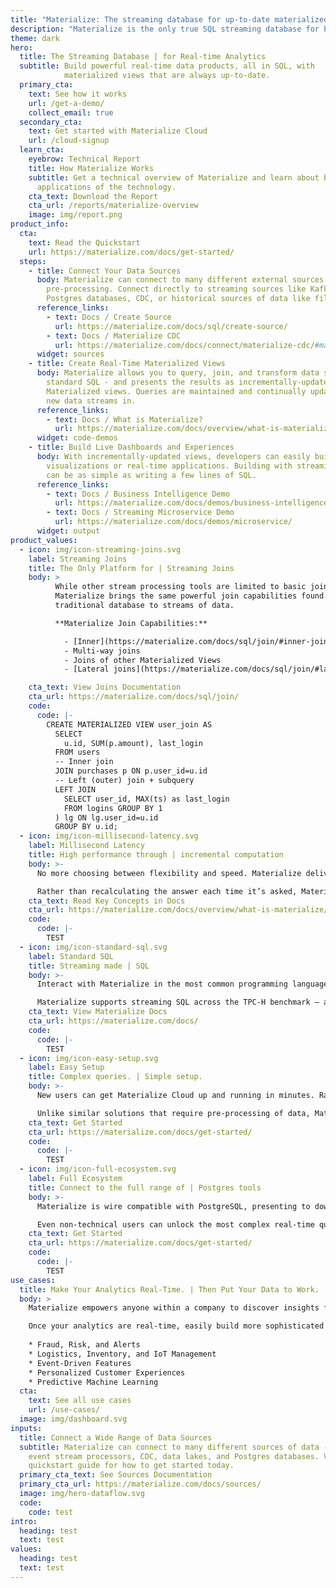 ```yaml
---
title: "Materialize: The streaming database for up-to-date materialized views" 
description: "Materialize is the only true SQL streaming database for building internal tools, interactive dashboards, and customer-facing experiences. It provides the simplicity of SQL queries, but with millisecond-level latency for real-time data."
theme: dark
hero:
  title: The Streaming Database | for Real-time Analytics
  subtitle: Build powerful real-time data products, all in SQL, with
            materialized views that are always up-to-date.
  primary_cta:
    text: See how it works
    url: /get-a-demo/
    collect_email: true
  secondary_cta:
    text: Get started with Materialize Cloud
    url: /cloud-signup
  learn_cta:
    eyebrow: Technical Report
    title: How Materialize Works
    subtitle: Get a technical overview of Materialize and learn about business
      applications of the technology.
    cta_text: Download the Report
    cta_url: /reports/materialize-overview
    image: img/report.png
product_info:
  cta:
    text: Read the Quickstart
    url: https://materialize.com/docs/get-started/
  steps:
    - title: Connect Your Data Sources
      body: Materialize can connect to many different external sources of data without
        pre-processing. Connect directly to streaming sources like Kafka,
        Postgres databases, CDC, or historical sources of data like files or S3.
      reference_links:
        - text: Docs / Create Source
          url: https://materialize.com/docs/sql/create-source/
        - text: Docs / Materialize CDC
          url: https://materialize.com/docs/connect/materialize-cdc/#main
      widget: sources
    - title: Create Real-Time Materialized Views
      body: Materialize allows you to query, join, and transform data sources in
        standard SQL - and presents the results as incrementally-updated
        Materialized views. Queries are maintained and continually updated as
        new data streams in.
      reference_links:
        - text: Docs / What is Materialize?
          url: https://materialize.com/docs/overview/what-is-materialize/
      widget: code-demos
    - title: Build Live Dashboards and Experiences
      body: With incrementally-updated views, developers can easily build data
        visualizations or real-time applications. Building with streaming data
        can be as simple as writing a few lines of SQL.
      reference_links:
        - text: Docs / Business Intelligence Demo
          url: https://materialize.com/docs/demos/business-intelligence/
        - text: Docs / Streaming Microservice Demo
          url: https://materialize.com/docs/demos/microservice/
      widget: output
product_values:
  - icon: img/icon-streaming-joins.svg
    label: Streaming Joins
    title: The Only Platform for | Streaming Joins
    body: >
          While other stream processing tools are limited to basic joins, if any,
          Materialize brings the same powerful join capabilities found in a
          traditional database to streams of data.

          **Materialize Join Capabilities:**

            - [Inner](https://materialize.com/docs/sql/join/#inner-join), [Left (outer)](https://materialize.com/docs/sql/join/#left-outer-join), [Right](https://materialize.com/docs/sql/join/#right-outer-join), [Full](https://materialize.com/docs/sql/join/#full-outer-join) and [Cross](https://materialize.com/docs/sql/join/#cross-join) Joins.
            - Multi-way joins
            - Joins of other Materialized Views
            - [Lateral joins](https://materialize.com/docs/sql/join/#lateral-subqueries)

    cta_text: View Joins Documentation
    cta_url: https://materialize.com/docs/sql/join/
    code:
      code: |-
        CREATE MATERIALIZED VIEW user_join AS
          SELECT
            u.id, SUM(p.amount), last_login
          FROM users
          -- Inner join
          JOIN purchases p ON p.user_id=u.id
          -- Left (outer) join + subquery
          LEFT JOIN
            SELECT user_id, MAX(ts) as last_login
            FROM logins GROUP BY 1
          ) lg ON lg.user_id=u.id
          GROUP BY u.id;
  - icon: img/icon-millisecond-latency.svg
    label: Millisecond Latency
    title: High performance through | incremental computation
    body: >-
      No more choosing between flexibility and speed. Materialize delivers SQL exploration for streaming events and real-time data.

      Rather than recalculating the answer each time it’s asked, Materialize continually updates the answer and gives you the latest result from memory – even in the presence of complex joins and arbitrary inserts, updates, or deletes in the input streams.
    cta_text: Read Key Concepts in Docs
    cta_url: https://materialize.com/docs/overview/what-is-materialize/
    code:
      code: |-
        TEST
  - icon: img/icon-standard-sql.svg
    label: Standard SQL
    title: Streaming made | SQL
    body: >-
      Interact with Materialize in the most common programming language. Lower the burden on your data platform team and reuse skills from traditional SQL queries and applications.

      Materialize supports streaming SQL across the TPC-H benchmark – a standard built for industry-wide relevance, large data volumes, and high query complexity – with incremental updates.
    cta_text: View Materialize Docs
    cta_url: https://materialize.com/docs/
    code:
      code: |-
        TEST
  - icon: img/icon-easy-setup.svg
    label: Easy Setup
    title: Complex queries. | Simple setup.
    body: >-
      New users can get Materialize Cloud up and running in minutes. Rather than spend weeks building microservices, teams can build applications with Materialize in a matter of hours.

      Unlike similar solutions that require pre-processing of data, Materialize connects to data as it exists today – including streaming sources like Kafka, to databases as a read-replica, or from files.
    cta_text: Get Started
    cta_url: https://materialize.com/docs/get-started/
    code:
      code: |-
        TEST
  - icon: img/icon-full-ecosystem.svg
    label: Full Ecosystem
    title: Connect to the full range of | Postgres tools
    body: >-
      Materialize is wire compatible with PostgreSQL, presenting to downstream tools like any Postgres database, simplifying the development of custom applications and streamlining the process of connecting existing data analysis tools.

      Even non-technical users can unlock the most complex real-time queries just using standard BI tooling.
    cta_text: Get Started
    cta_url: https://materialize.com/docs/get-started/
    code:
      code: |-
        TEST
use_cases:
  title: Make Your Analytics Real-Time. | Then Put Your Data to Work.
  body: >
    Materialize empowers anyone within a company to discover insights from real-time data, identify problems immediately, and take action in critical moments. Build operational analytics, real-time visualizations, or connect to off-the-shelf business intelligence tools.

    Once your analytics are real-time, easily build more sophisticated applications:
    
    * Fraud, Risk, and Alerts
    * Logistics, Inventory, and IoT Management
    * Event-Driven Features
    * Personalized Customer Experiences
    * Predictive Machine Learning
  cta:
    text: See all use cases
    url: /use-cases/
  image: img/dashboard.svg
inputs:
  title: Connect a Wide Range of Data Sources
  subtitle: Materialize can connect to many different sources of data - including
    event stream processors, CDC, data lakes, and Postgres databases. View our
    quickstart guide for how to get started today.
  primary_cta_text: See Sources Documentation
  primary_cta_url: https://materialize.com/docs/sources/
  image: img/hero-dataflow.svg
  code:
    code: test
intro:
  heading: test
  text: test
values:
  heading: test
  text: test
---
```

